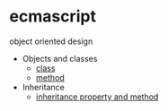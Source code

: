 # ecmascript
object oriented design

* Objects and classes
  * [class](Objects%20and%20classes/class.js)
  * [method](Objects%20and%20classes/method.js)
* Inheritance
  * [inheritance property and method](Inheritance/inheritance.js)

